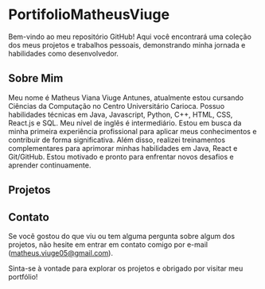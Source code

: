 # PortifolioMatheusViuge
Bem-vindo ao meu repositório GitHub! Aqui você encontrará uma coleção dos meus projetos e trabalhos pessoais, demonstrando minha jornada e habilidades como desenvolvedor.

## Sobre Mim

Meu nome é Matheus Viana Viuge Antunes, atualmente estou cursando Ciências da Computação no Centro Universitário Carioca. Possuo habilidades técnicas em Java, Javascript, Python, C++, HTML, CSS, React.js e SQL. Meu nível de inglês é intermediário. Estou em busca da minha primeira experiência profissional para aplicar meus conhecimentos e contribuir de forma significativa. Além disso, realizei treinamentos complementares para aprimorar minhas habilidades em Java, React e Git/GitHub. Estou motivado e pronto para enfrentar novos desafios e aprender continuamente.

## Projetos


## Contato

Se você gostou do que viu ou tem alguma pergunta sobre algum dos projetos, não hesite em entrar em contato comigo por e-mail (matheus.viuge05@gmail.com).

Sinta-se à vontade para explorar os projetos e obrigado por visitar meu portfólio!
